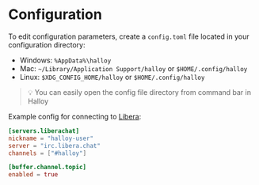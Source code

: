 # Configuration

To edit configuration parameters, create a `config.toml` file located in your configuration directory:

* Windows: `%AppData%\halloy`
* Mac: `~/Library/Application Support/halloy` or `$HOME/.config/halloy`
* Linux: `$XDG_CONFIG_HOME/halloy` or `$HOME/.config/halloy`

> 💡 You can easily open the config file directory from command bar in Halloy

Example config for connecting to [Libera](https://libera.chat/):

```toml
[servers.liberachat]
nickname = "halloy-user"
server = "irc.libera.chat"
channels = ["#halloy"]

[buffer.channel.topic]
enabled = true
```
